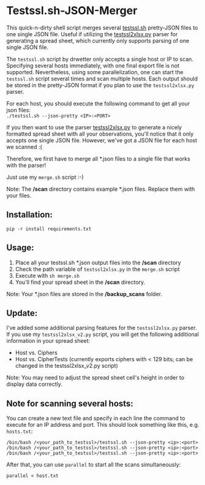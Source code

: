 # Testssl.sh-JSON-Merger
This quick-n-dirty shell script merges several [testssl.sh](https://github.com/drwetter/testssl.sh) pretty-JSON files to one single JSON file. Useful if utilizing the [testssl2xlsx.py](https://github.com/AresS31/testssl2xlsx) parser for generating a spread sheet, which currently only supports parsing of one single JSON file.

The `testssl.sh` script by drwetter only accepts a single host or IP to scan. Specifying several hosts immediately, with one final export file is not supported. Nevertheless, using some parallelization, one can start the `testssl.sh` script several times and scan multiple hosts. Each output should be stored in the pretty-JSON format if you plan to use the `testssl2xlsx.py` parser.

For each host, you should execute the following command to get all your json files:\
`./testssl.sh --json-pretty <IP>:<PORT>`

If you then want to use the parser [testssl2xlsx.py](https://github.com/AresS31/testssl2xlsx) to generate a nicely formatted spread sheet with all your observations, you'll notice that it only accepts one single JSON file. However, we've got a JSON file for each host we scanned :(

Therefore, we first have to merge all *.json files to a single file that works with the parser! 

Just use my `merge.sh` script :-)

Note: The **/scan** directory contains example *.json files. Replace them with your files.

## Installation:
`pip -r install requirements.txt`

## Usage:
1. Place all your testssl.sh *.json output files into the **/scan** directory
2. Check the path variable of `testssl2xlsx.py` in the `merge.sh` script
3. Execute with `sh merge.sh`
4. You'll find your spread sheet in the **/scan** directory.

Note: Your *.json files are stored in the **/backup_scans** folder.


## Update:
I've added some additional parsing features for the `testssl2xlsx.py` parser. If you use my `testssl2xlsx_v2.py` script, you will get the following additional information in your spread sheet:

- Host vs. Ciphers
- Host vs. CipherTests (currently exports ciphers with < 129 bits; can be changed in the testssl2xlsx_v2.py script)

Note: You may need to adjust the spread sheet cell's height in order to display data correctly.

## Note for scanning several hosts:
You can create a new text file and specify in each line the command to execute for an IP address and port. 
This should look something like this, e.g. `hosts.txt`:
```
/bin/bash /<your_path_to_testssl>/testssl.sh --json-pretty <ip>:<port>
/bin/bash /<your_path_to_testssl>/testssl.sh --json-pretty <ip>:<port>
/bin/bash /<your_path_to_testssl>/testssl.sh --json-pretty <ip>:<port>
```

After that, you can use `parallel` to start all the scans simultaneously:

`parallel < host.txt`
